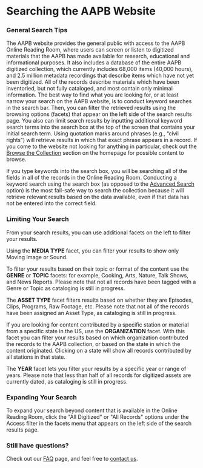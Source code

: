 # Searching the AAPB Website

### General Search Tips

The AAPB website provides the general public with access to the AAPB Online Reading Room, where users can screen or listen to digitized materials that the AAPB has made available for research, educational and informational purposes. It also includes a database of the entire AAPB digitized collection, which currently includes 68,000 items (40,000 hours), and 2.5 million metadata recordings that describe items which have not yet been digitized. All of the records describe materials which have been inventoried, but not fully cataloged, and most contain only minimal information. The best way to find what you are 
looking for, or at least narrow your search on the AAPB website, is to conduct 
keyword searches in the search bar. Then, you can filter the retrieved results 
using the browsing options (facets) that appear on the left side of the search 
results page. You also can limit search results by inputting additional keyword search terms into the search box at the top of the screen that contains your initial search term. Using quotation marks around phrases (e.g., “civil rights”) will retrieve results in which that exact phrase appears in a record. If you come to the website not looking for anything in particular, check out the [Browse the Collection](http://americanarchive.org/#browse) section on the homepage for possible content to browse.

If you type keywords into the search box, you will be searching all of the 
fields in all of the records in the Online Reading Room. Conducting a keyword search using the search box (as opposed to the [Advanced Search](/advanced) option) is the most fail-safe way to search the collection because it will retrieve relevant results based on the data available, even if that data has not be entered into the correct field. 

### Limiting Your Search

From your search results, you can use additional facets on the left to filter 
your results.

Using the **MEDIA TYPE** facet, you can filter your results to show only 
Moving Image or Sound.

To filter your results based on their topic or format of the content use the 
**GENRE** or **TOPIC** facets: for example, Cooking, Arts, Nature, Talk Shows, and News Reports. 
Please note that not all records have been tagged with a Genre or Topic as cataloging is still in progress.

The **ASSET TYPE** facet filters results based on whether they are Episodes, Clips, 
Programs, Raw Footage, etc. Please note that not all of the records have been assigned an Asset Type, as cataloging is still in progress.

If you are looking for content contributed by a specific station or material from a specific state in the US, use the **ORGANIZATION** facet. With this facet you can filter 
your results based on which organization contributed the records to the AAPB 
collection, or based on the state in which the content originated. Clicking on a state will show all records contributed by all stations in that state.

The **YEAR** facet lets you filter your results by a specific year or range of years. Please note that less than half of all records for digitized assets are currently dated, as cataloging is still in progress.

### Expanding Your Search

To expand your search beyond content that is available in the Online Reading Room, click the "All Digitized" or "All Records" options under the Access filter in the facets menu that appears on the left side of the search results page. 

### Still have questions?

Check out our [FAQ](/faq) page, and feel free to [contact us](/contact-us).
